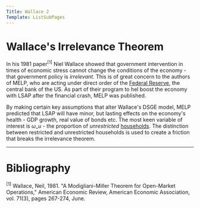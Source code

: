```yaml
---
Title: Wallace 2
Template: ListSubPages
---
```


# Wallace's Irrelevance Theorem

In his 1981 paper$^{[1]}$ Niel Wallace showed that government intervention in times of economic stress cannot change the conditions of the economy - that government policy is *irrelevant*. This is of great concern to the authors of MELP, who are acting under direct order of the [Federal Reserve](https://www.federalreserve.gov/), the central bank of the US. As part of their program to hel boost the economy with LSAP after the financial crash, MELP was published.

By making certain key assumptions that alter Wallace's DSGE model, MELP predicted that LSAP will have minor, but lasting effects on the economy's health - GDP growth, real value of bonds etc. The most keen variable of interest is $\omega\_u$ - the proportion of *unrestricted* [households](/course/course/finance/quantitative-easing/modelling/technical-appendix/agents/households). The distinction between restricted and unrestricted households is used to create a friction that breaks the irrelevance theorem.

---

# Bibliography

$^{[1]}$  Wallace, Neil, 1981. "A Modigliani-Miller Theorem for Open-Market Operations," American Economic Review, American Economic Association, vol. 71(3), pages 267-274, June.

